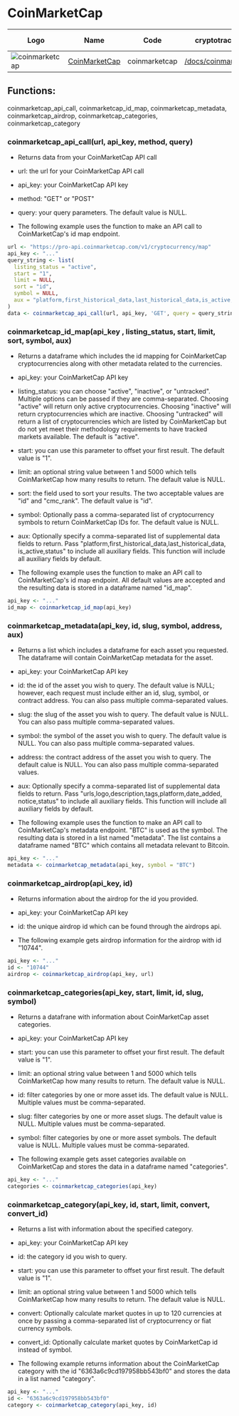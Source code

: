 # CoinMarketCap

| Logo                                                                                      | Name                                        | Code          | cryptotrackr Docs                                                                                      | Exchange Docs                                         | Source Code                                                                                    |
|------------|------------|------------|------------|------------|------------|
| ![coinmarketcap](https://jobboardio.s3.amazonaws.com/uploads/tenant/logo/10955/black.png) | [CoinMarketCap](https://coinmarketcap.com/) | coinmarketcap | [/docs/coinmarketcap.md](https://github.com/TrevorFrench/cryptotrackr/blob/main/docs/coinmarketcap.md) | [🏢](https://coinmarketcap.com/api/documentation/v1/) | [/R/coinmarketcap.R](https://github.com/TrevorFrench/cryptotrackr/blob/main/R/coinmarketcap.R) |

## Functions:

coinmarketcap_api_call, coinmarketcap_id_map, coinmarketcap_metadata, coinmarketcap_airdrop, coinmarketcap_categories, coinmarketcap_category

### coinmarketcap_api_call(url, api_key, method, query)

-   Returns data from your CoinMarketCap API call

-   url: the url for your CoinMarketCap API call

-   api_key: your CoinMarketCap API key

-   method: "GET" or "POST"

-   query: your query parameters. The default value is NULL.

-   The following example uses the function to make an API call to CoinMarketCap's id map endpoint.

``` r
url <- "https://pro-api.coinmarketcap.com/v1/cryptocurrency/map"
api_key <- "..."
query_string <- list(
  listing_status = "active",
  start = "1",
  limit = NULL,
  sort = "id",
  symbol = NULL,
  aux = "platform,first_historical_data,last_historical_data,is_active,status"
)
data <- coinmarketcap_api_call(url, api_key, 'GET', query = query_string)
```

### coinmarketcap_id_map(api_key , listing_status, start, limit, sort, symbol, aux)

-   Returns a dataframe which includes the id mapping for CoinMarketCap cryptocurrencies along with other metadata related to the currencies.

-   api_key: your CoinMarketCap API key

-   listing_status: you can choose "active", "inactive", or "untracked". Multiple options can be passed if they are comma-separated. Choosing "active" will return only active cryptocurrencies. Choosing "inactive" will return cryptocurrencies which are inactive. Choosing "untracked" will return a list of cryptocurrencies which are listed by CoinMarketCap but do not yet meet their methodology requirements to have tracked markets available. The default is "active".

-   start: you can use this parameter to offset your first result. The default value is "1".

-   limit: an optional string value between 1 and 5000 which tells CoinMarketCap how many results to return. The default value is NULL.

-   sort: the field used to sort your results. The two acceptable values are "id" and "cmc_rank". The default value is "id".

-   symbol: Optionally pass a comma-separated list of cryptocurrency symbols to return CoinMarketCap IDs for. The default value is NULL.

-   aux: Optionally specify a comma-separated list of supplemental data fields to return. Pass "platform,first_historical_data,last_historical_data, is_active,status" to include all auxiliary fields. This function will include all auxiliary fields by default.

-   The following example uses the function to make an API call to CoinMarketCap's id map endpoint. All default values are accepted and the resulting data is stored in a dataframe named "id_map".

``` r
api_key <- "..."
id_map <- coinmarketcap_id_map(api_key)
```

### coinmarketcap_metadata(api_key, id, slug, symbol, address, aux)

-   Returns a list which includes a dataframe for each asset you requested. The dataframe will contain CoinMarketCap metadata for the asset.

-   api_key: your CoinMarketCap API key

-   id: the id of the asset you wish to query. The default value is NULL; however, each request must include either an id, slug, symbol, or contract address. You can also pass multiple comma-separated values.

-   slug: the slug of the asset you wish to query. The default value is NULL. You can also pass multiple comma-separated values.

-   symbol: the symbol of the asset you wish to query. The default value is NULL. You can also pass multiple comma-separated values.

-   address: the contract address of the asset you wish to query. The default calue is NULL. You can also pass multiple comma-separated values.

-   aux: Optionally specify a comma-separated list of supplemental data fields to return. Pass "urls,logo,description,tags,platform,date_added, notice,status" to include all auxiliary fields. This function will include all auxiliary fields by default.

-   The following example uses the function to make an API call to CoinMarketCap's metadata endpoint. "BTC" is used as the symbol. The resulting data is stored in a list named "metadata". The list contains a dataframe named "BTC" which contains all metadata relevant to Bitcoin.

``` r
api_key <- "..."
metadata <- coinmarketcap_metadata(api_key, symbol = "BTC")
```

### coinmarketcap_airdrop(api_key, id)

-   Returns information about the airdrop for the id you provided.

-   api_key: your CoinMarketCap API key

-   id: the unique airdrop id which can be found through the airdrops api.

-   The following example gets airdrop information for the airdrop with id "10744".

``` r
api_key <- "..."
id <- "10744"
airdrop <- coinmarketcap_airdrop(api_key, url)
```

### coinmarketcap_categories(api_key, start, limit, id, slug, symbol)

-   Returns a datafrane with information about CoinMarketCap asset categories.

-   api_key: your CoinMarketCap API key

-   start: you can use this parameter to offset your first result. The default value is "1".

-   limit: an optional string value between 1 and 5000 which tells CoinMarketCap how many results to return. The default value is NULL.

-   id: filter categories by one or more asset ids. The default value is NULL. Multiple values must be comma-separated.

-   slug: filter categories by one or more asset slugs. The default value is NULL. Multiple values must be comma-separated.

-   symbol: filter categories by one or more asset symbols. The default value is NULL. Multiple values must be comma-separated.

-   The following example gets asset categories available on CoinMarketCap and stores the data in a dataframe named "categories".

``` r
api_key <- "..."
categories <- coinmarketcap_categories(api_key)
```

### coinmarketcap_category(api_key, id, start, limit, convert, convert_id)

-   Returns a list with information about the specified category.

-   api_key: your CoinMarketCap API key

-   id: the category id you wish to query.

-   start: you can use this parameter to offset your first result. The default value is "1".

-   limit: an optional string value between 1 and 5000 which tells CoinMarketCap how many results to return. The default value is NULL.

-   convert: Optionally calculate market quotes in up to 120 currencies at once by passing a comma-separated list of cryptocurrency or fiat currency symbols.

-   convert_id: Optionally calculate market quotes by CoinMarketCap id instead of symbol.

-   The following example returns information about the CoinMarketCap category with the id "6363a6c9cd197958bb543bf0" and stores the data in a list named "category".

``` r
api_key <- "..."
id <- "6363a6c9cd197958bb543bf0"
category <- coinmarketcap_category(api_key, id)
```
